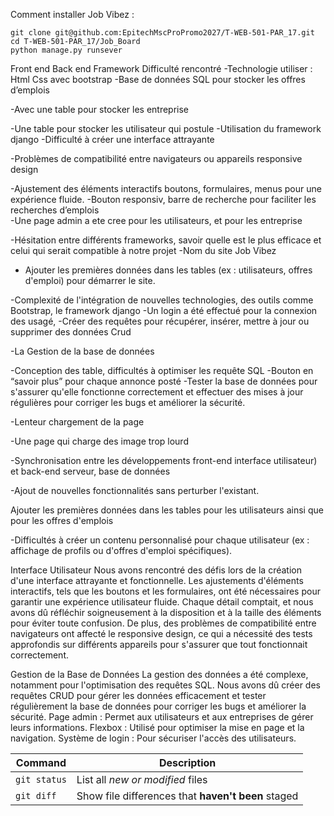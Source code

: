 Comment installer Job Vibez :

```
git clone git@github.com:EpitechMscProPromo2027/T-WEB-501-PAR_17.git
cd T-WEB-501-PAR_17/Job_Board
python manage.py runsever
```



Front end
Back end
Framework
Difficulté rencontré
-Technologie utiliser : Html Css avec bootstrap
-Base de données SQL pour stocker les offres d’emplois

-Avec une table pour stocker les entreprise 

-Une table pour stocker les utilisateur qui postule 
-Utilisation du framework django
-Difficulté à créer une interface attrayante 

-Problèmes de compatibilité entre navigateurs ou appareils responsive design

-Ajustement des éléments interactifs boutons, formulaires, menus pour une expérience fluide.
-Bouton responsiv, barre de recherche pour faciliter les recherches d’emplois   
-Une page admin a ete cree pour les utilisateurs, et pour les entreprise 


-Hésitation entre différents frameworks, savoir quelle est le plus efficace et celui qui serait compatible à notre projet
-Nom du site Job Vibez
- Ajouter les premières données dans les tables (ex : utilisateurs, offres d'emploi) pour démarrer le site.


-Complexité de l'intégration de nouvelles technologies, des outils comme Bootstrap, le framework django 
-Un login a été effectué pour la connexion des usagé, 
-Créer des requêtes pour récupérer, insérer, mettre à jour ou supprimer des données Crud


-La Gestion de la base de données

-Conception des table, difficultés à optimiser les requête SQL 
-Bouton en “savoir plus” pour chaque annonce posté 
-Tester la base de données pour s'assurer qu'elle fonctionne correctement et effectuer des mises à jour régulières pour corriger les bugs et améliorer la sécurité.


-Lenteur chargement de la page

-Une page qui charge des image trop lourd

-Synchronisation entre les développements front-end interface utilisateur) et back-end serveur, base de données  

-Ajout de nouvelles fonctionnalités sans perturber l'existant.



Ajouter les premières données dans les tables pour les utilisateurs ainsi que pour les offres d'emplois


-Difficultés à créer un contenu personnalisé pour chaque utilisateur (ex : affichage de profils ou d'offres d'emploi spécifiques).


Interface Utilisateur
Nous avons rencontré des défis lors de la création d'une interface attrayante et fonctionnelle. Les ajustements d'éléments interactifs, tels que les boutons et les formulaires, ont été nécessaires pour garantir une expérience utilisateur fluide. Chaque détail comptait, et nous avons dû réfléchir soigneusement à la disposition et à la taille des éléments pour éviter toute confusion. De plus, des problèmes de compatibilité entre navigateurs ont affecté le responsive design, ce qui a nécessité des tests approfondis sur différents appareils pour s'assurer que tout fonctionnait correctement.

Gestion de la Base de Données
La gestion des données a été complexe, notamment pour l'optimisation des requêtes SQL. Nous avons dû créer des requêtes CRUD pour gérer les données efficacement et tester régulièrement la base de données pour corriger les bugs et améliorer la sécurité.
Page admin : Permet aux utilisateurs et aux entreprises de gérer leurs informations.
Flexbox : Utilisé pour optimiser la mise en page et la navigation.
Système de login : Pour sécuriser l'accès des utilisateurs.


| Command | Description |
| --- | --- |
| `git status` | List all *new or modified* files |
| `git diff` | Show file differences that **haven't been** staged |